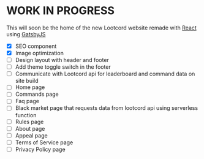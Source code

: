 # WORK IN PROGRESS

This will soon be the home of the new Lootcord website remade with [React](https://reactjs.org/) using [GatsbyJS](https://www.gatsbyjs.com/)

- [x] SEO component
- [x] Image optimization
- [ ] Design layout with header and footer
- [ ] Add theme toggle switch in the footer
- [ ] Communicate with Lootcord api for leaderboard and command data on site build
- [ ] Home page
- [ ] Commands page
- [ ] Faq page
- [ ] Black market page that requests data from lootcord api using serverless function
- [ ] Rules page
- [ ] About page
- [ ] Appeal page
- [ ] Terms of Service page
- [ ] Privacy Policy page
